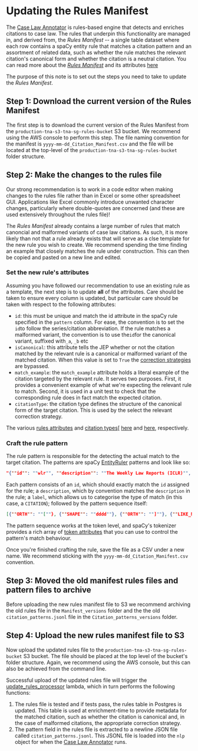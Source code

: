 # Updating the Rules Manifest

The [Case Law Annotator](/docs/caselaw/case-law-annotator.md) is rules-based engine that detects and enriches citations to case law. The rules that underpin this functionality are managed in, and derived from, the _Rules Manifest_ -- a single table dataset where each row contains a spaCy entity rule that matches a citation pattern and an assortment of related data, such as whether the rule matches the relevant citation's canonical form and whether the citation is a neutral citation. You can read more about the [_Rules Manifest_](/docs/caselaw/case-law-annotator.md#the-rules-manifest-canonical-and-malformed-citations) and its attributes [here](/docs/caselaw/case-law-annotator.md)

The purpose of this note is to set out the steps you need to take to update the _Rules Manifest_.

## Step 1: Download the current version of the Rules Manifest

The first step is to download the current version of the Rules Manifest from the `production-tna-s3-tna-sg-rules-bucket` S3 bucket. We recommend using the AWS console to perform this step. The file naming convention for the manifest is `yyyy-mm-dd_Citation_Manifest.csv` and the file will be located at the top-level of the `production-tna-s3-tna-sg-rules-bucket` folder structure.

## Step 2: Make the changes to the rules file

Our strong recommendation is to work in a code editor when making changes to the rules file rather than in Excel or some other spreadsheet GUI. Applications like Excel commonly introduce unwanted character changes, particularly where double-quotes are concerned (and these are used extensively throughout the rules file)!

The _Rules Manifest_ already contains a large number of rules that match canoncial and malformed variants of case law citations. As such, it is more likely than not that a rule already exists that will serve as a clse template for the new rule you wish to create. We recommend spending the time finding an example that closely matches the rule under construction. This can then be copied and pasted on a new line and edited.

### Set the new rule's attributes

Assuming you have followed our recommendation to use an existing rule as a template, the next step is to update **all** of the attributes. Care should be taken to ensure every column is updated, but particular care should be taken with respect to the following attributes:

- `id`: this must be unique and match the id attribute in the spaCy rule specified in the `pattern` column. For ease, the convention is to set the `id`to follow the series/citation abbreviation. If the rule matches a malformed variant, the convention is to use the`id`for the canonical variant, suffixed with`_a`, `_b` etc
- `isCanonical`: this attribute tells the JEP whether or not the citation matched by the relevant rule is a canonical or malformed variant of the matched citation. When this value is set to `True` the [correction strategies](/rules/correction_strategies.py) are bypassed.
- `match_example`: the `match_example` attribute holds a literal example of the citation targeted by the relevant rule. It serves two purposes. First, it provides a convenient example of what we're expecting the relevant rule to match. Second, it is used in a unit test to check that the corresponding rule does in fact match the expected citation.
- `citationType`: the citation type defines the structure of the canonical form of the target citation. This is used by the select the relevant correction strategy.

The various [rules attributes](/docs/caselaw/case-law-annotator.md#rule-attributes) and [citation types](/docs/caselaw/case-law-annotator.md#citation-types)\[ [here](/docs/caselaw/case-law-annotator.md#rule-attributes) and [here](/docs/caselaw/case-law-annotator.md#citation-types), respectively.

### Craft the rule pattern

The rule pattern is responsible for the detecting the actual match to the target citation. The patterns are spaCy [EntityRuler](https://spacy.io/usage/rule-based-matching#entityruler) patterns and look like so:

```json
"{""id"": ""wlr"", ""description"": ""The Weekly Law Reports (ICLR)"", ""label"": ""CITATION"", ""pattern"": [{""ORTH"": ""[""}, {""SHAPE"": ""dddd""}, {""ORTH"": ""]""}, {""LIKE_NUM"": true}, {""ORTH"": ""WLR""},{""LIKE_NUM"": true}]}"
```

Each pattern consists of an `id`, which should exactly match the `id` assigned for the rule; a `description`, which by convention matches the `description` in the rule; a `label`, which allows us to categorise the type of match (in this case, a `CITATION`); followed by the pattern sequence itself:

```json
[{""ORTH"": ""[""}, {""SHAPE"": ""dddd""}, {""ORTH"": ""]""}, {""LIKE_NUM"": true}, {""ORTH"": ""WLR""},{""LIKE_NUM"": true}]
```

The pattern sequence works at the token level, and spaCy's tokenizer provides a rich array of [token attributes](https://spacy.io/api/token#attributes) that you can use to control the pattern's match behaviour.

Once you're finished crafting the rule, save the file as a CSV under a new name. We recommend sticking with the `yyyy-mm-dd_Citation_Manifest.csv` convention.

## Step 3: Moved the old manifest rules files and pattern files to archive

Before uploading the new rules manifest file to S3 we recommend archiving the old rules file in the `Manifest_versions` folder and the the old `citation_patterns.jsonl` file in the `Citation_patterns_versions` folder.

## Step 4: Upload the new rules manifest file to S3

Now upload the updated rules file to the `production-tna-s3-tna-sg-rules-bucket` S3 bucket. The file should be placed at the top level of the bucket's folder structure. Again, we recommend using the AWS console, but this can also be achieved from the command line.

Successful upload of the updated rules file will trigger the [update_rules_processor](/lambda/update_rules_processor/index.py) lambda, which in turn performs the following functions:

1. The rules file is tested and if tests pass, the rules table in Postgres is updated. This table is used at enrichment-time to provide metadata for the matched citation, such as whether the citation is canonical and, in the case of malformed citations, the appropriate correction strategy.
1. The pattern field in the rules file is extracted to a newline JSON file called `citation_patterns.jsonl`. This JSONL file is loaded into the `nlp` object for when the [Case Law Annotator](/docs/caselaw/case-law-annotator.md) runs.
